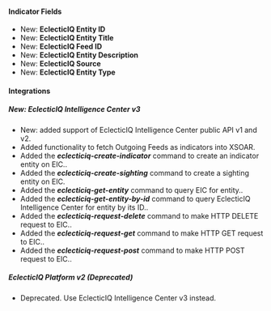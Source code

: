 
#### Indicator Fields

- New: **EclecticIQ Entity ID**
- New: **EclecticIQ Entity Title**
- New: **EclecticIQ Feed ID**
- New: **EclecticIQ Entity Description**
- New: **EclecticIQ Source**
- New: **EclecticIQ Entity Type**

#### Integrations

##### New: EclecticIQ Intelligence Center v3

- New: added support of EclecticIQ Intelligence Center public API v1 and v2.
- Added functionality to fetch Outgoing Feeds as indicators into XSOAR.
- Added the ***eclecticiq-create-indicator*** command to create an indicator entity on EIC..
- Added the ***eclecticiq-create-sighting*** command to create a sighting entity on EIC.
- Added the ***eclecticiq-get-entity*** command to query EIC for entity..
- Added the ***eclecticiq-get-entity-by-id*** command to query EclecticIQ Intelligence Center for entity by its ID..
- Added the ***eclecticiq-request-delete*** command to make HTTP DELETE request to EIC..
- Added the ***eclecticiq-request-get*** command to make HTTP GET request to EIC..
- Added the ***eclecticiq-request-post*** command to make HTTP POST request to EIC..

##### EclecticIQ Platform v2 (Deprecated)

- Deprecated. Use EclecticIQ Intelligence Center v3 instead.
